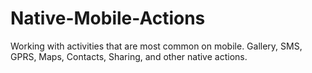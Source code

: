 # Native-Mobile-Actions
Working with activities that are most common on mobile. Gallery, SMS, GPRS, Maps, Contacts, Sharing, and other native actions.
